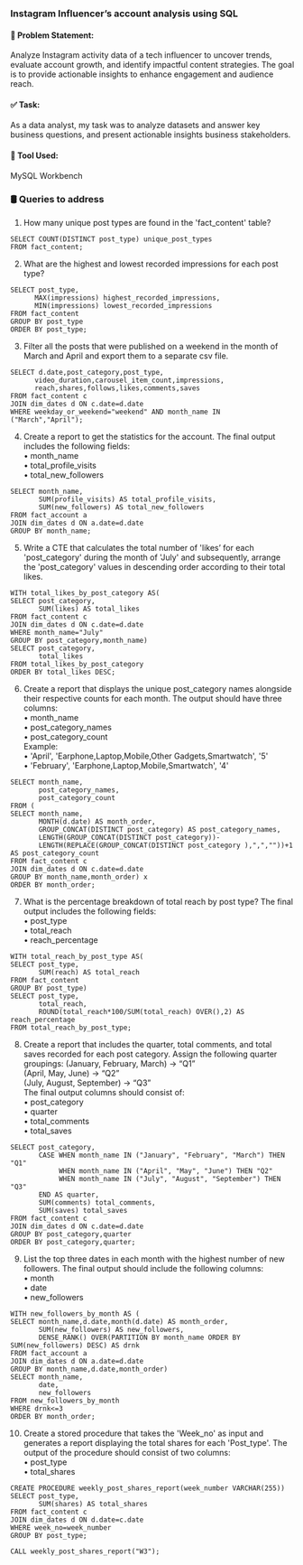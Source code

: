 ### Instagram Influencer’s account analysis using SQL


#### 🤔 Problem Statement:

Analyze Instagram activity data of a tech influencer to uncover trends, evaluate account growth, and identify impactful content strategies. The goal is to provide actionable insights to enhance engagement and audience reach.

#### ✅ Task:
As a data analyst, my task was to analyze datasets and answer key business questions, and present actionable insights business stakeholders.

#### 🔧 Tool Used: 
MySQL Workbench<br>

### 🛢️ Queries to address

1. How many unique post types are found in the 'fact_content' table?

```
SELECT COUNT(DISTINCT post_type) unique_post_types
FROM fact_content;
```

2. What are the highest and lowest recorded impressions for each post type?
 ``` 
SELECT post_type,
       MAX(impressions) highest_recorded_impressions,
       MIN(impressions) lowest_recorded_impressions
FROM fact_content
GROUP BY post_type
ORDER BY post_type; 
 ```

3. Filter all the posts that were published on a weekend in the month of 
March and April and export them to a separate csv file.
 ``` 
SELECT d.date,post_category,post_type,
       video_duration,carousel_item_count,impressions,
       reach,shares,follows,likes,comments,saves
FROM fact_content c
JOIN dim_dates d ON c.date=d.date
WHERE weekday_or_weekend="weekend" AND month_name IN ("March","April"); 
 ```

4. Create a report to get the statistics for the account. The final output 
includes the following fields: <br>
• month_name <br>
• total_profile_visits <br>
• total_new_followers<br>

```
SELECT month_name,
       SUM(profile_visits) AS total_profile_visits,
       SUM(new_followers) AS total_new_followers
FROM fact_account a 
JOIN dim_dates d ON a.date=d.date
GROUP BY month_name;
```

5. Write a CTE that calculates the total number of 'likes’ for each 
'post_category' during the month of 'July' and subsequently, arrange the 
'post_category' values in descending order according to their total likes.

```
WITH total_likes_by_post_category AS(
SELECT post_category,
       SUM(likes) AS total_likes
FROM fact_content c 
JOIN dim_dates d ON c.date=d.date
WHERE month_name="July"
GROUP BY post_category,month_name)
SELECT post_category,
       total_likes
FROM total_likes_by_post_category
ORDER BY total_likes DESC;
```





6. Create a report that displays the unique post_category names alongside 
their respective counts for each month. The output should have three 
columns:  <br>
• month_name <br>
• post_category_names  <br>
• post_category_count <br>
Example:  
• 'April', 'Earphone,Laptop,Mobile,Other Gadgets,Smartwatch', '5' <br>
• 'February', 'Earphone,Laptop,Mobile,Smartwatch', '4'<br>

```
SELECT month_name,
       post_category_names,
       post_category_count 
FROM (
SELECT month_name,
       MONTH(d.date) AS month_order,
       GROUP_CONCAT(DISTINCT post_category) AS post_category_names,
       LENGTH(GROUP_CONCAT(DISTINCT post_category))-
       LENGTH(REPLACE(GROUP_CONCAT(DISTINCT post_category ),",",""))+1 AS post_category_count
FROM fact_content c 
JOIN dim_dates d ON c.date=d.date
GROUP BY month_name,month_order) x
ORDER BY month_order;
```


7. What is the percentage breakdown of total reach by post type?  The final 
output includes the following fields: <br>
• post_type <br>
• total_reach <br>
• reach_percentage <br>

```
WITH total_reach_by_post_type AS(
SELECT post_type,
       SUM(reach) AS total_reach
FROM fact_content
GROUP BY post_type)
SELECT post_type,
       total_reach,
       ROUND(total_reach*100/SUM(total_reach) OVER(),2) AS reach_percentage
FROM total_reach_by_post_type;
```


8. Create a report that includes the quarter, total comments, and total 
saves recorded for each post category. Assign the following quarter 
groupings: 
(January, February, March) → “Q1” <br>
(April, May, June) → “Q2” <br>
(July, August, September) → “Q3” <br>
The final output columns should consist of: <br>
• post_category <br>
• quarter <br>
• total_comments <br>
• total_saves<br>

```
SELECT post_category,
       CASE WHEN month_name IN ("January", "February", "March") THEN "Q1"
			WHEN month_name IN ("April", "May", "June") THEN "Q2"
			WHEN month_name IN ("July", "August", "September") THEN "Q3"
	   END AS quarter,
	   SUM(comments) total_comments,
	   SUM(saves) total_saves
FROM fact_content c 
JOIN dim_dates d ON c.date=d.date
GROUP BY post_category,quarter
ORDER BY post_category,quarter;
```


9. List the top three dates in each month with the highest number of new 
followers. The final output should include the following columns: <br>
• month <br>
• date <br>
• new_followers<br>

```
WITH new_followers_by_month AS (
SELECT month_name,d.date,month(d.date) AS month_order,
       SUM(new_followers) AS new_followers,
       DENSE_RANK() OVER(PARTITION BY month_name ORDER BY SUM(new_followers) DESC) AS drnk
FROM fact_account a 
JOIN dim_dates d ON a.date=d.date
GROUP BY month_name,d.date,month_order)
SELECT month_name,
       date,
       new_followers
FROM new_followers_by_month
WHERE drnk<=3
ORDER BY month_order;
```


10.  Create a stored procedure that takes the 'Week_no' as input and 
generates a report displaying the total shares for each 'Post_type'. The 
output of the procedure should consist of two columns: <br>
• post_type <br>
• total_shares<br>

```
CREATE PROCEDURE weekly_post_shares_report(week_number VARCHAR(255))
SELECT post_type,
       SUM(shares) AS total_shares
FROM fact_content c 
JOIN dim_dates d ON d.date=c.date
WHERE week_no=week_number
GROUP BY post_type;

CALL weekly_post_shares_report("W3");
```



